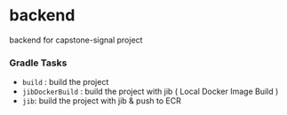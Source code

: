 # backend
backend for capstone-signal project


### Gradle Tasks
- `build` : build the project
- `jibDockerBuild` : build the project with jib ( Local Docker Image Build )
- `jib`: build the project with jib & push to ECR

